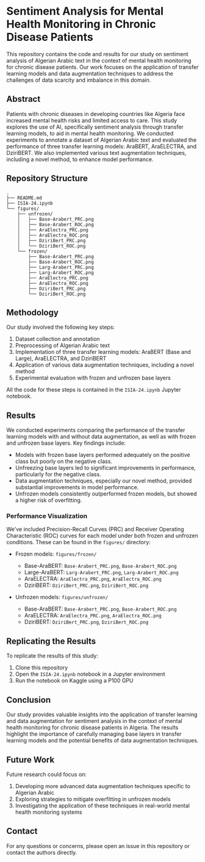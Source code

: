 # Sentiment Analysis for Mental Health Monitoring in Chronic Disease Patients

This repository contains the code and results for our study on sentiment analysis of Algerian Arabic text in the context of mental health monitoring for chronic disease patients. Our work focuses on the application of transfer learning models and data augmentation techniques to address the challenges of data scarcity and imbalance in this domain.

## Abstract

Patients with chronic diseases in developing countries like Algeria face increased mental health risks and limited access to care. This study explores the use of AI, specifically sentiment analysis through transfer learning models, to aid in mental health monitoring. We conducted experiments to annotate a dataset of Algerian Arabic text and evaluated the performance of three transfer learning models: AraBERT, AraELECTRA, and DziriBERT. We also implemented various text augmentation techniques, including a novel method, to enhance model performance.

## Repository Structure

```
.
├── README.md
├── ISIA-24.ipynb
└── figures/
    ├── unfrozen/
    │   ├── Base-Arabert_PRC.png
    │   ├── Base-Arabert_ROC.png
    │   ├── AraElectra_PRC.png
    │   ├── AraElectra_ROC.png
    │   ├── DziriBert_PRC.png
    │   └── DziriBert_ROC.png
    └── frozen/
        ├── Base-Arabert_PRC.png
        ├── Base-Arabert_ROC.png
        ├── Larg-Arabert_PRC.png
        ├── Larg-Arabert_ROC.png
        ├── AraElectra_PRC.png
        ├── AraElectra_ROC.png
        ├── DziriBert_PRC.png
        └── DziriBert_ROC.png
```

## Methodology

Our study involved the following key steps:

1. Dataset collection and annotation
2. Preprocessing of Algerian Arabic text
3. Implementation of three transfer learning models: AraBERT (Base and Large), AraELECTRA, and DziriBERT
4. Application of various data augmentation techniques, including a novel method
5. Experimental evaluation with frozen and unfrozen base layers

All the code for these steps is contained in the `ISIA-24.ipynb` Jupyter notebook.

## Results

We conducted experiments comparing the performance of the transfer learning models with and without data augmentation, as well as with frozen and unfrozen base layers. Key findings include:

- Models with frozen base layers performed adequately on the positive class but poorly on the negative class.
- Unfreezing base layers led to significant improvements in performance, particularly for the negative class.
- Data augmentation techniques, especially our novel method, provided substantial improvements in model performance.
- Unfrozen models consistently outperformed frozen models, but showed a higher risk of overfitting.

### Performance Visualization

We've included Precision-Recall Curves (PRC) and Receiver Operating Characteristic (ROC) curves for each model under both frozen and unfrozen conditions. These can be found in the `figures/` directory:

- Frozen models: `figures/frozen/`
  - Base-AraBERT: `Base-Arabert_PRC.png`, `Base-Arabert_ROC.png`
  - Large-AraBERT: `Larg-Arabert_PRC.png`, `Larg-Arabert_ROC.png`
  - AraELECTRA: `AraElectra_PRC.png`, `AraElectra_ROC.png`
  - DziriBERT: `DziriBert_PRC.png`, `DziriBert_ROC.png`

- Unfrozen models: `figures/unfrozen/`
  - Base-AraBERT: `Base-Arabert_PRC.png`, `Base-Arabert_ROC.png`
  - AraELECTRA: `AraElectra_PRC.png`, `AraElectra_ROC.png`
  - DziriBERT: `DziriBert_PRC.png`, `DziriBert_ROC.png`

## Replicating the Results

To replicate the results of this study:

1. Clone this repository
2. Open the `ISIA-24.ipynb` notebook in a Jupyter environment
3. Run the notebook on Kaggle using a P100 GPU

## Conclusion

Our study provides valuable insights into the application of transfer learning and data augmentation for sentiment analysis in the context of mental health monitoring for chronic disease patients in Algeria. The results highlight the importance of carefully managing base layers in transfer learning models and the potential benefits of data augmentation techniques.

## Future Work

Future research could focus on:

1. Developing more advanced data augmentation techniques specific to Algerian Arabic
2. Exploring strategies to mitigate overfitting in unfrozen models
3. Investigating the application of these techniques in real-world mental health monitoring systems


## Contact

For any questions or concerns, please open an issue in this repository or contact the authors directly.
